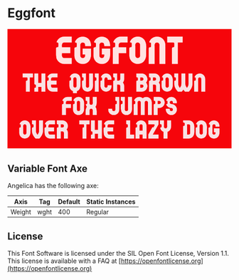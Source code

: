 # Eggfont

![Image](docs/img_1.png)

## Variable Font Axe

Angelica has the following axe:

Axis | Tag | Default | Static Instances
--- | --- | --- | ---
Weight | wght | 400 | Regular

## License

This Font Software is licensed under the SIL Open Font License, Version 1.1.
This license is available with a FAQ at [https://openfontlicense.org](https://openfontlicense.org)
